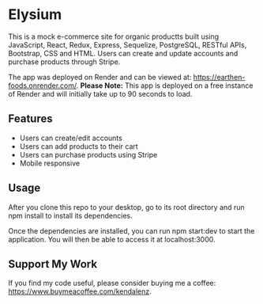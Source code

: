 # Elysium

This is a mock e-commerce site for organic productts built using JavaScript, React, Redux, Express, Sequelize, PostgreSQL, RESTful APIs, Bootstrap, CSS and HTML. Users can create and update accounts and purchase products through Stripe.

The app was deployed on Render and can be viewed at: https://earthen-foods.onrender.com/. **Please Note:** This app is deployed on a free instance of Render and will initially take up to 90 seconds to load. 

## Features
* Users can create/edit accounts
* Users can add products to their cart
* Users can purchase products using Stripe
* Mobile responsive

## Usage
After you clone this repo to your desktop, go to its root directory and run npm install to install its dependencies.

Once the dependencies are installed, you can run npm start:dev to start the application. You will then be able to access it at localhost:3000.

## Support My Work

If you find my code useful, please consider buying me a coffee: https://www.buymeacoffee.com/kendalenz. 
